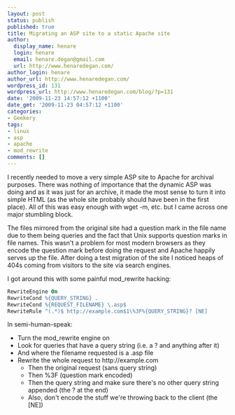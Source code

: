 ```yaml
---
layout: post
status: publish
published: true
title: Migrating an ASP site to a static Apache site
author:
  display_name: henare
  login: henare
  email: henare.degan@gmail.com
  url: http://www.henaredegan.com/
author_login: henare
author_url: http://www.henaredegan.com/
wordpress_id: 131
wordpress_url: http://www.henaredegan.com/blog/?p=131
date: '2009-11-23 14:57:12 +1100'
date_gmt: '2009-11-23 04:57:12 +1100'
categories:
- Geekery
tags:
- linux
- asp
- apache
- mod_rewrite
comments: []
---
```

I recently needed to move a very simple ASP site to Apache for archival purposes. There was nothing of importance that the dynamic ASP was doing and as it was just for an archive, it made the most sense to turn it into simple HTML (as the whole site probably should have been in the first place). All of this was easy enough with wget -m, etc. but I came across one major stumbling block.

The files mirrored from the original site had a question mark in the file name due to them being queries and the fact that Unix supports question marks in file names. This wasn't a problem for most modern browsers as they encode the question mark before doing the request and Apache happily serves up the file. After doing a test migration of the site I noticed heaps of 404s coming from visitors to the site via search engines.

I got around this with some painful mod_rewrite hacking:

```apache
RewriteEngine On
RewriteCond %{QUERY_STRING} .
RewriteCond %{REQUEST_FILENAME} \.asp$
RewriteRule ^(.*)$ http://example.com$1\%3F%{QUERY_STRING}? [NE]
```

In semi-human-speak:

<ul>
<li>Turn the mod_rewrite engine on</li>
<li>Look for queries that have a query string (i.e. a ? and anything after it)</li>
<li>And where the filename requested is a .asp file</li>
<li>Rewrite the whole request to http://example.com
<ul>
<li>Then the original request (sans query string)</li>
<li>Then %3F (question mark encoded)</li>
<li>Then the query string and make sure there's no other query string appended (the ? at the end)</li>
<li>Also, don't encode the stuff we're throwing back to the client (the [NE])</li>
</ul>
</li>
</ul>

